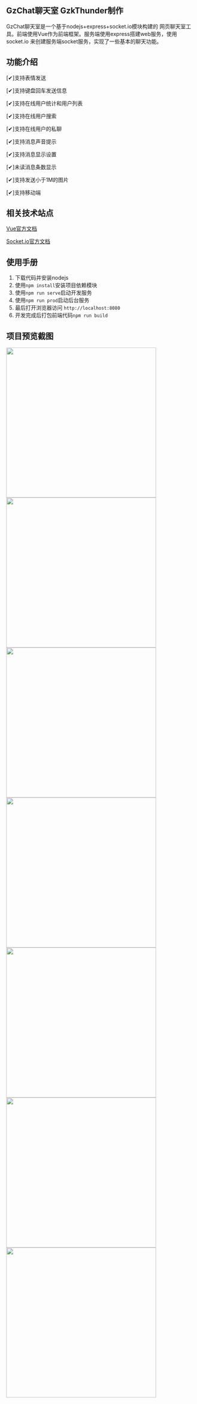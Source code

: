 GzChat聊天室
GzkThunder制作
---

GzChat聊天室是一个基于nodejs+express+socket.io模块构建的
网页聊天室工具。前端使用Vue作为前端框架。服务端使用express搭建web服务，使用socket.io
来创建服务端socket服务，实现了一些基本的聊天功能。

功能介绍
---
[✔]支持表情发送

[✔]支持键盘回车发送信息

[✔]支持在线用户统计和用户列表

[✔]支持在线用户搜索

[✔]支持在线用户的私聊

[✔]支持消息声音提示

[✔]支持消息显示设置

[✔]未读消息条数显示

[✔]支持发送小于1M的图片

[✔]支持移动端

相关技术站点
---
[Vue官方文档](https://cn.vuejs.org/v2/api/)

[Socket.io官方文档](https://socket.io/docs/)

使用手册
---
1. 下载代码并安装nodejs
2. 使用`npm install`安装项目依赖模块
3. 使用`npm run serve`启动开发服务
4. 使用`npm run prod`启动后台服务
5. 最后打开浏览器访问 `http://localhost:8080`
6. 开发完成后打包前端代码`npm run build`

项目预览截图
---
<img src='./public/static/img/screenshot/screen_01.png' width='400px'>

<img src='./public/static/img/screenshot/screen_02.png' width='400px'>

<img src='./public/static/img/screenshot/screen_03.png' width='400px'>

<img src='./public/static/img/screenshot/screen_04.png' width='400px'>

<img src='./public/static/img/screenshot/screen_pc_01.png' width='400px'>

<img src='./public/static/img/screenshot/screen_pc_02.png' width='400px'>

<img src='./public/static/img/screenshot/screen_pc_03.png' width='400px'>

